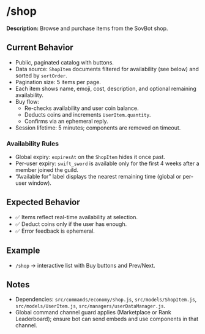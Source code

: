 # /shop

**Description:** Browse and purchase items from the SovBot shop.

## Current Behavior
- Public, paginated catalog with buttons.
- Data source: `ShopItem` documents filtered for availability (see below) and sorted by `sortOrder`.
- Pagination size: 5 items per page.
- Each item shows name, emoji, cost, description, and optional remaining availability.
- Buy flow:
  - Re-checks availability and user coin balance.
  - Deducts coins and increments `UserItem.quantity`.
  - Confirms via an ephemeral reply.
- Session lifetime: 5 minutes; components are removed on timeout.

### Availability Rules
- Global expiry: `expiresAt` on the `ShopItem` hides it once past.
- Per-user expiry: `swift_sword` is available only for the first 4 weeks after a member joined the guild.
- “Available for” label displays the nearest remaining time (global or per-user window).

## Expected Behavior
- ✅ Items reflect real-time availability at selection.
- ✅ Deduct coins only if the user has enough.
- ✅ Error feedback is ephemeral.

## Example
- `/shop` → interactive list with Buy buttons and Prev/Next.

## Notes
- Dependencies: `src/commands/economy/shop.js`, `src/models/ShopItem.js`, `src/models/UserItem.js`, `src/managers/userDataManager.js`.
- Global command channel guard applies (Marketplace or Rank Leaderboard); ensure bot can send embeds and use components in that channel.
